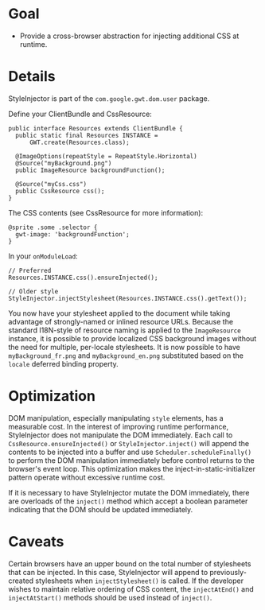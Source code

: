 # Goal

  * Provide a cross-browser abstraction for injecting additional CSS at runtime.

# Details

StyleInjector is part of the `com.google.gwt.dom.user` package.

Define your ClientBundle and CssResource:
```
public interface Resources extends ClientBundle {
  public static final Resources INSTANCE =
      GWT.create(Resources.class);

  @ImageOptions(repeatStyle = RepeatStyle.Horizontal)
  @Source("myBackground.png")
  public ImageResource backgroundFunction();

  @Source("myCss.css")
  public CssResource css();
}
```

The CSS contents (see CssResource for more information):
```
@sprite .some .selector {
  gwt-image: 'backgroundFunction';
}
```

In your `onModuleLoad`:
```
// Preferred
Resources.INSTANCE.css().ensureInjected();

// Older style
StyleInjector.injectStylesheet(Resources.INSTANCE.css().getText());
```


You now have your stylesheet applied to the document while taking advantage of strongly-named or inlined resource URLs.  Because the standard I18N-style of resource naming is applied to the `ImageResource` instance, it is possible to provide localized CSS background images without the need for multiple, per-locale stylesheets.  It is now possible to have `myBackground_fr.png` and `myBackground_en.png` substituted based on the `locale` deferred binding property.

# Optimization

DOM manipulation, especially manipulating `style` elements, has a measurable cost.  In the interest of improving runtime performance, StyleInjector does not manipulate the DOM immediately.  Each call to `CssResource.ensureInjected()` or `StyleInjector.inject()` will append the contents to be injected into a buffer and use `Scheduler.scheduleFinally()` to perform the DOM manipulation immediately before control returns to the browser's event loop.  This optimization makes the inject-in-static-initializer pattern operate without excessive runtime cost.

If it is necessary to have StyleInjector mutate the DOM immediately, there are overloads of the `inject()` method which accept a boolean parameter indicating that the DOM should be updated immediately.

# Caveats

Certain browsers have an upper bound on the total number of stylesheets that can be injected.  In this case, StyleInjector will append to previously-created stylesheets when `injectStylesheet()` is called.  If the developer wishes to maintain relative ordering of CSS content, the `injectAtEnd()` and `injectAtStart()` methods should be used instead of `inject()`.